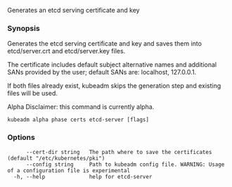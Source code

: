 
Generates an etcd serving certificate and key

### Synopsis

Generates the etcd serving certificate and key and saves them into etcd/server.crt and etcd/server.key files. 

The certificate includes default subject alternative names and additional SANs provided by the user; default SANs are: localhost, 127.0.0.1. 

If both files already exist, kubeadm skips the generation step and existing files will be used. 

Alpha Disclaimer: this command is currently alpha.

```
kubeadm alpha phase certs etcd-server [flags]
```

### Options

```
      --cert-dir string   The path where to save the certificates (default "/etc/kubernetes/pki")
      --config string     Path to kubeadm config file. WARNING: Usage of a configuration file is experimental
  -h, --help              help for etcd-server
```

